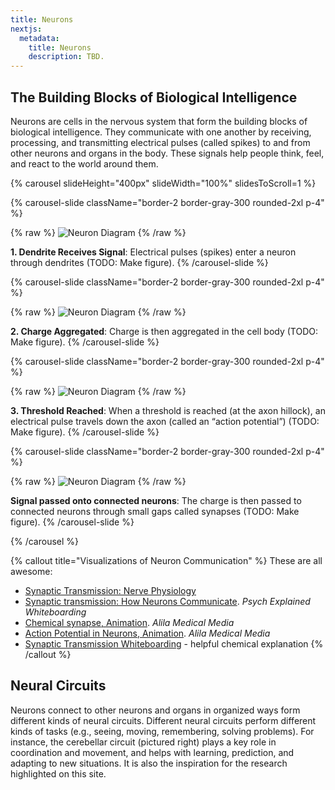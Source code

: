 ```yaml
---
title: Neurons
nextjs:
  metadata:
    title: Neurons
    description: TBD.
---
```


## The Building Blocks of Biological Intelligence
Neurons are cells in the nervous system that form the building blocks of biological intelligence. They communicate with one another by  receiving, processing, and transmitting electrical pulses (called spikes) to and from other neurons and organs in the body. These signals help people think, feel, and react to the world around them.

{% carousel slideHeight="400px" slideWidth="100%" slidesToScroll=1 %}

{% carousel-slide className="border-2 border-gray-300 rounded-2xl p-4" %}

{% raw %}
<img src="/braid-docs/images/brain/neuron-anatomy.png" alt="Neuron Diagram" class="h-max-[280px] mx-auto my-0" />
{% /raw %}

**1. Dendrite Receives Signal**: Electrical pulses (spikes) enter a neuron through dendrites (TODO: Make figure).
{% /carousel-slide %}

{% carousel-slide className="border-2 border-gray-300 rounded-2xl p-4" %}

{% raw %}
<img src="/braid-docs/images/brain/neuron-anatomy.png" alt="Neuron Diagram" class="h-max-[280px] mx-auto my-0" />
{% /raw %}

**2. Charge Aggregated**: Charge is then aggregated in the cell body (TODO: Make figure).
{% /carousel-slide %}

{% carousel-slide className="border-2 border-gray-300 rounded-2xl p-4" %}

{% raw %}
<img src="/braid-docs/images/brain/neuron-anatomy.png" alt="Neuron Diagram" class="h-max-[280px] mx-auto my-0" />
{% /raw %}

**3. Threshold Reached**: When a threshold is reached (at the axon hillock), an electrical pulse travels down the axon (called an “action potential”) (TODO: Make figure).
{% /carousel-slide %}

{% carousel-slide className="border-2 border-gray-300 rounded-2xl p-4" %}

{% raw %}
<img src="/braid-docs/images/brain/neuron-anatomy.png" alt="Neuron Diagram" class="h-max-[280px] mx-auto my-0" />
{% /raw %}

**Signal passed onto connected neurons**: The charge is then passed to connected neurons through small gaps called synapses (TODO: Make figure).
{% /carousel-slide %}

{% /carousel %}


{% callout title="Visualizations of Neuron Communication" %}
These are all awesome:
* [Synaptic Transmission: Nerve Physiology](https://www.youtube.com/watch?v=IeQguJrBl5o)
* [Synaptic transmission: How Neurons Communicate](https://www.youtube.com/watch?v=Y24vUbOn6N8). *Psych Explained Whiteboarding*
* [Chemical synapse, Animation](https://www.youtube.com/watch?v=cZwb8zqAPXc). *Alila Medical Media*
* [Action Potential in Neurons, Animation](https://www.youtube.com/watch?v=iBDXOt_uHTQ). *Alila Medical Media*
* [Synaptic Transmission Whiteboarding](https://www.youtube.com/watch?v=fhiJo1QYGtA) - helpful chemical explanation
{% /callout %}


## Neural Circuits
Neurons connect to other neurons and organs in organized ways form different kinds of neural circuits. Different neural circuits perform different kinds of tasks (e.g., seeing, moving, remembering, solving problems). For instance, the cerebellar circuit (pictured right) plays a key role in coordination and movement, and helps with learning, prediction, and adapting to new situations. It is also the inspiration for the research highlighted on this site.